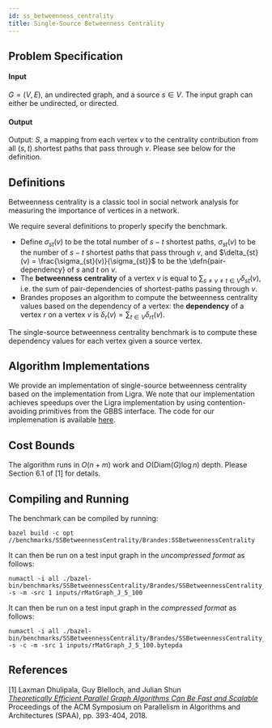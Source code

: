 ```yaml
---
id: ss_betweenness_centrality
title: Single-Source Betweenness Centrality
---
```


## Problem Specification
#### Input
$G=(V, E)$, an undirected graph, and a source $s \in V$. The input graph can either be undirected, or directed.

#### Output
Output: $S$, a mapping from each vertex $v$ to the centrality
contribution from all $(s, t)$ shortest paths that pass through $v$.
Please see below for the definition.

## Definitions

Betweenness centrality is a classic tool in social network
analysis for measuring the importance of vertices in a
network.

We require several definitions to properly specify the benchmark.
* Define
$\sigma_{st}(v)$ to be the total number of $s-t$ shortest paths,
$\sigma_{st}(v)$ to be the number of $s-t$ shortest paths that pass
through $v$, and $\delta_{st}(v) = \frac{\sigma_{st}(v)}{\sigma_{st}}$
to be the \defn{pair-dependency} of $s$ and $t$ on $v$.
* The
**betweenness centrality** of a vertex $v$ is equal to $\sum_{s
\neq v \neq t \in V} \delta_{st}(v)$, i.e. the sum of
pair-dependencies of shortest-paths passing through $v$.
* Brandes proposes an algorithm to compute the
betweenness centrality values based on the dependency of a vertex: the
**dependency** of a vertex $r$ on a vertex $v$ is $\delta_{r}(v) = \sum_{t \in V} \delta_{rt}(v)$.

The single-source betweenness centrality benchmark is to compute these
dependency values for each vertex given a source vertex.

## Algorithm Implementations

We provide an implementation of single-source betweenness centrality
based on the implementation from Ligra.
We note that our implementation achieves speedups over the Ligra
implementation by using contention-avoiding primitives from the GBBS
interface.
The code for our implemenation is available
[here](https://github.com/ldhulipala/gbbs/tree/master/benchmarks/SSBetweennessCentrality/Brandes).

## Cost Bounds

The algorithm runs in $O(n + m)$ work and $O(\mathsf{Diam}(G) \log n)$
depth. Please Section 6.1 of [1] for details.


## Compiling and Running

The benchmark can be compiled by running:
```
bazel build -c opt //benchmarks/SSBetweennessCentrality/Brandes:SSBetweennessCentrality
```

It can then be run on a test input graph in the *uncompressed format* as follows:
```
numactl -i all ./bazel-bin/benchmarks/SSBetweennessCentrality/Brandes/SSBetweennessCentrality_main -s -m -src 1 inputs/rMatGraph_J_5_100
```

It can then be run on a test input graph in the *compressed format* as follows:
```
numactl -i all ./bazel-bin/benchmarks/SSBetweennessCentrality/Brandes/SSBetweennessCentrality_main -s -c -m -src 1 inputs/rMatGraph_J_5_100.bytepda
```

## References

[1] Laxman Dhulipala, Guy Blelloch, and Julian Shun<br/>
[*Theoretically Efficient Parallel Graph Algorithms Can Be Fast and Scalable*](https://ldhulipala.github.io/papers/gbbs_topc.pdf)<br/>
Proceedings of the ACM Symposium on Parallelism in Algorithms and Architectures (SPAA), pp. 393-404, 2018. <br/>
